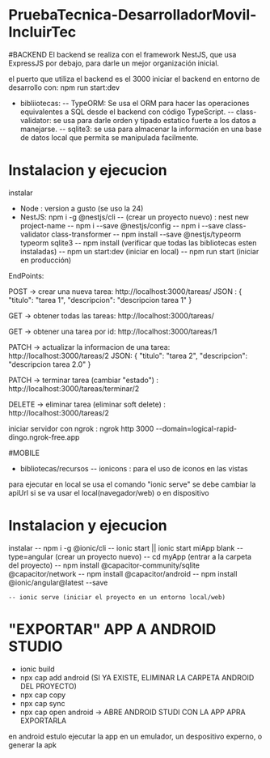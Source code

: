 # PruebaTecnica-DesarrolladorMovil-IncluirTec

#BACKEND
El backend se realiza con el framework NestJS, que usa ExpressJS por debajo, para darle un mejor organización inicial.

el puerto que utiliza el backend es el 3000
iniciar el backend en entorno de desarrollo con: npm run start:dev

- bibliiotecas:
    -- TypeORM: Se usa el ORM para hacer las operaciones equivalentes a SQL desde el backend con código TypeScript.
    -- class-validator: se usa para darle orden y tipado estatico fuerte a los datos a manejarse.
    -- sqlite3: se usa para almacenar la información en una base de datos local que permita se manipulada facilmente.



# Instalacion y ejecucion
instalar
- Node : version a gusto (se uso la 24)
- NestJS: npm i -g @nestjs/cli
    -- (crear un proyecto nuevo) : nest new project-name
    -- npm i --save @nestjs/config
    -- npm i --save class-validator class-transformer
    -- npm install --save @nestjs/typeorm typeorm sqlite3
    -- npm install (verificar que todas las bibliotecas esten instaladas)
    -- npm un start:dev (iniciar en local)
    -- npm run start (iniciar en producción)

EndPoints:

POST -> crear una nueva tarea: http://localhost:3000/tareas/
JSON :
{
    "titulo": "tarea 1",
    "descripcion": "descripcion tarea 1"
}

GET -> obtener todas las tareas: http://localhost:3000/tareas/

GET -> obtener una tarea por id: http://localhost:3000/tareas/1

PATCH -> actualizar la informacion de una tarea: http://localhost:3000/tareas/2
JSON:
{
    "titulo": "tarea 2",
    "descripcion": "descripcion tarea 2.0"
}

PATCH -> terminar tarea (cambiar "estado") : http://localhost:3000/tareas/terminar/2

DELETE -> eliminar tarea (eliminar soft delete) : http://localhost:3000/tareas/2

iniciar servidor con ngrok : ngrok http 3000 --domain=logical-rapid-dingo.ngrok-free.app


#MOBILE

- bibliotecas/recursos
 -- ionicons : para el uso de iconos en las vistas

para ejecutar en local se usa el comando "ionic serve"
se debe cambiar la apiUrl si se va usar el local(navegador/web) o en dispositivo

# Instalacion y ejecucion
instalar
    -- npm i -g @ionic/cli
    -- ionic start || ionic start miApp blank --type=angular (crear un proyecto nuevo)
    -- cd myApp (entrar a la carpeta del proyecto)
    -- npm install @capacitor-community/sqlite @capacitor/network
    -- npm install @capacitor/android
    -- npm install @ionic/angular@latest --save

    -- ionic serve (iniciar el proyecto en un entorno local/web)

# "EXPORTAR" APP A ANDROID STUDIO
- ionic build
- npx cap add android (SI YA EXISTE, ELIMINAR LA CARPETA ANDROID DEL PROYECTO)
- npx cap copy
- npx cap sync
- npx cap open android -> ABRE ANDROID STUDI CON LA APP APRA EXPORTARLA

en android estulo ejecutar la app en un emulador, un despositivo experno, o generar la apk
